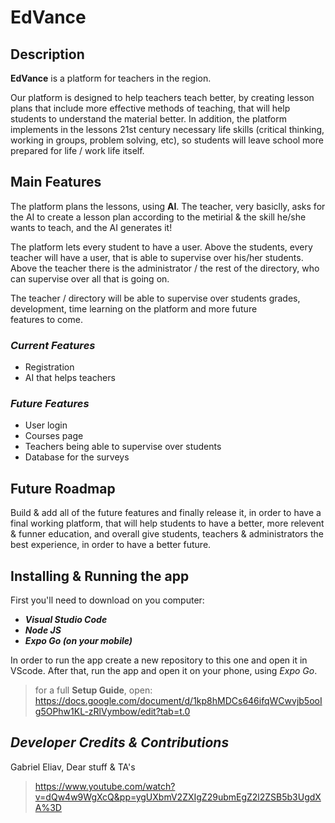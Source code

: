 # EdVance

## Description
**EdVance** is a platform for teachers in the region.

Our platform is designed to help teachers teach better, by creating lesson plans that include more effective methods of teaching, that will help students to understand the material better. In addition, the platform implements in the lessons 21st century necessary life skills (critical thinking, working in groups, problem solving, etc), so students will leave school more prepared for life / work life itself. 

## Main Features
The platform plans the lessons, using **AI**. The teacher, very basiclly, asks for the AI to create a lesson plan according to the metirial & the skill he/she wants to teach, and the AI generates it!

The platform lets every student to have a user. Above the students, every teacher will have a user, that is able to supervise over his/her students. Above the teacher there is the administrator / the rest of the directory, who can supervise over all that is going on. 

The teacher / directory will be able to supervise over students grades, development, time learning on the platform and more future features to come.

### ***Current Features***
* Registration 
* AI that helps teachers

### ***Future Features***
* User login 
* Courses page
* Teachers being able to supervise over students
* Database for the surveys 
 
## Future Roadmap
Build & add all of the future features and finally release it, in order to have a final working platform, that will help students to have a better, more relevent & funner education, and overall give students, teachers & administrators the best experience, in order to have a better future. 

## Installing & Running the app
First you'll need to download on you computer:
* ***Visual Studio Code***
* ***Node JS***
* ***Expo Go (on your mobile)***

In order to run the app create a new repository to this one and open it in VScode. After that, run the app and open it on your phone, using *Expo Go*.

> for a full **Setup Guide**, open: https://docs.google.com/document/d/1kp8hMDCs646ifqWCwvjb5ooIg5OPhw1KL-zRlVymbow/edit?tab=t.0

## ***Developer Credits & Contributions***
Gabriel Eliav, Dear stuff & TA's

> https://www.youtube.com/watch?v=dQw4w9WgXcQ&pp=ygUXbmV2ZXIgZ29ubmEgZ2l2ZSB5b3UgdXA%3D